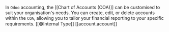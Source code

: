 In `Odoo` accounting, the [[Chart of Accounts (COA)]] can be customised to suit your organisation's needs. 
You can create, edit, or delete accounts within the `COA`, allowing you to tailor your financial reporting to your specific requirements.
[[🟣Internal Type]]
[[account.account]]